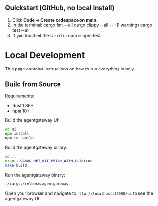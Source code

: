 ## Quickstart (GitHub, no local install)

1. Click **Code → Create codespace on main**.
2. In the terminal:
   cargo fmt --all
   cargo clippy --all -- -D warnings
   cargo test --all
3. If you touched the UI:
   cd ui
   npm ci
   npm test

# Local Development

This page contains instructions on how to run everything locally.

## Build from Source

Requirements:
- Rust 1.86+
- npm 10+

Build the agentgateway UI:

```bash
cd ui
npm install
npm run build
```

Build the agentgateway binary:

```bash
cd ..
export CARGO_NET_GIT_FETCH_WITH_CLI=true
make build
```

Run the agentgateway binary:

```bash
./target/release/agentgateway
```
Open your browser and navigate to `http://localhost:15000/ui` to see the agentgateway UI.

